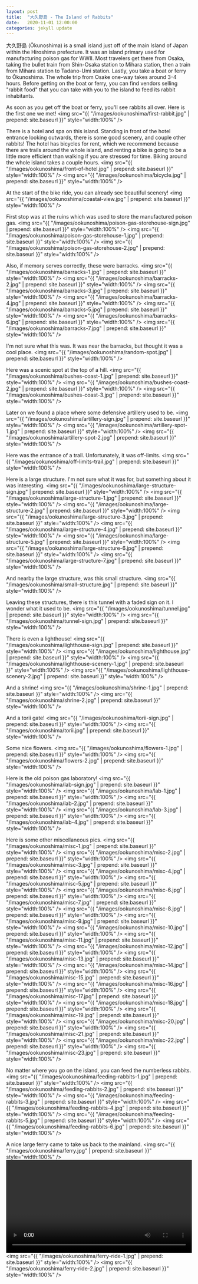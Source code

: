 ```yaml
---
layout: post
title:  "大久野島 - The Island of Rabbits"
date:   2020-11-01 12:00:00
categories: jekyll update
---
```


大久野島 (Ōkunoshima) is a small island just off of the main Island of Japan within the Hiroshima prefecture. It was an island primary used for manufacturing poison gas for WWII. Most travelers get there from Osaka, taking the bullet train from Shin-Osaka station to Mihara station, then a train from Mihara station to Tadano-Umi station. Lastly, you take a boat or ferry to Ōkunoshima. The whole trip from Osake one-way takes around 3-4 hours. Before getting on the boat or ferry, you can find vendors selling "rabbit food" that you can take with you to the island to feed its rabbit inhabitants.

As soon as you get off the boat or ferry, you'll see rabbits all over. Here is the first one we met!
<img src="{{ "/images/ookunoshima/first-rabbit.jpg" | prepend: site.baseurl }}" style="width:100%" />

There is a hotel and spa on this island. Standing in front of the hotel entrance looking outwards, there is some good scenery, and couple other rabbits! The hotel has bicycles for rent, which we recommend because there are trails around the whole island, and renting a bike is going to be a little more efficient than walking if you are stressed for time. Biking around the whole island takes a couple hours.
<img src="{{ "/images/ookunoshima/front-of-hotel.jpg" | prepend: site.baseurl }}" style="width:100%" />
<img src="{{ "/images/ookunoshima/bicycle.jpg" | prepend: site.baseurl }}" style="width:100%" />

At the start of the bike ride, you can already see beautiful scenery!
<img src="{{ "/images/ookunoshima/coastal-view.jpg" | prepend: site.baseurl }}" style="width:100%" />

First stop was at the ruins which was used to store the manufactured poison gas.
<img src="{{ "/images/ookunoshima/poison-gas-storehouse-sign.jpg" | prepend: site.baseurl }}" style="width:100%" />
<img src="{{ "/images/ookunoshima/poison-gas-storehouse-1.jpg" | prepend: site.baseurl }}" style="width:100%" />
<img src="{{ "/images/ookunoshima/poison-gas-storehouse-2.jpg" | prepend: site.baseurl }}" style="width:100%" />

Also, if memory serves correctly, these were barracks.
<img src="{{ "/images/ookunoshima/barracks-1.jpg" | prepend: site.baseurl }}" style="width:100%" />
<img src="{{ "/images/ookunoshima/barracks-2.jpg" | prepend: site.baseurl }}" style="width:100%" />
<img src="{{ "/images/ookunoshima/barracks-3.jpg" | prepend: site.baseurl }}" style="width:100%" />
<img src="{{ "/images/ookunoshima/barracks-4.jpg" | prepend: site.baseurl }}" style="width:100%" />
<img src="{{ "/images/ookunoshima/barracks-5.jpg" | prepend: site.baseurl }}" style="width:100%" />
<img src="{{ "/images/ookunoshima/barracks-6.jpg" | prepend: site.baseurl }}" style="width:100%" />
<img src="{{ "/images/ookunoshima/barracks-7.jpg" | prepend: site.baseurl }}" style="width:100%" />

I'm not sure what this was. It was near the barracks, but thought it was a cool place.
<img src="{{ "/images/ookunoshima/random-spot.jpg" | prepend: site.baseurl }}" style="width:100%" />

Here was a scenic spot at the top of a hill.
<img src="{{ "/images/ookunoshima/bushes-coast-1.jpg" | prepend: site.baseurl }}" style="width:100%" />
<img src="{{ "/images/ookunoshima/bushes-coast-2.jpg" | prepend: site.baseurl }}" style="width:100%" />
<img src="{{ "/images/ookunoshima/bushes-coast-3.jpg" | prepend: site.baseurl }}" style="width:100%" />

Later on we found a place where some defensive artillery used to be.
<img src="{{ "/images/ookunoshima/artillery-sign.jpg" | prepend: site.baseurl }}" style="width:100%" />
<img src="{{ "/images/ookunoshima/artillery-spot-1.jpg" | prepend: site.baseurl }}" style="width:100%" />
<img src="{{ "/images/ookunoshima/artillery-spot-2.jpg" | prepend: site.baseurl }}" style="width:100%" />

Here was the entrance of a trail. Unfortunately, it was off-limits.
<img src="{{ "/images/ookunoshima/off-limits-trail.jpg" | prepend: site.baseurl }}" style="width:100%" />

Here is a large structure. I'm not sure what it was for, but something about it was interesting.
<img src="{{ "/images/ookunoshima/large-structure-sign.jpg" | prepend: site.baseurl }}" style="width:100%" />
<img src="{{ "/images/ookunoshima/large-structure-1.jpg" | prepend: site.baseurl }}" style="width:100%" />
<img src="{{ "/images/ookunoshima/large-structure-2.jpg" | prepend: site.baseurl }}" style="width:100%" />
<img src="{{ "/images/ookunoshima/large-structure-3.jpg" | prepend: site.baseurl }}" style="width:100%" />
<img src="{{ "/images/ookunoshima/large-structure-4.jpg" | prepend: site.baseurl }}" style="width:100%" />
<img src="{{ "/images/ookunoshima/large-structure-5.jpg" | prepend: site.baseurl }}" style="width:100%" />
<img src="{{ "/images/ookunoshima/large-structure-6.jpg" | prepend: site.baseurl }}" style="width:100%" />
<img src="{{ "/images/ookunoshima/large-structure-7.jpg" | prepend: site.baseurl }}" style="width:100%" />

And nearby the large structure, was this small structure.
<img src="{{ "/images/ookunoshima/small-structure.jpg" | prepend: site.baseurl }}" style="width:100%" />

Leaving these structures, there is this tunnel with a faded sign on it. I wonder what it used to be.
<img src="{{ "/images/ookunoshima/tunnel.jpg" | prepend: site.baseurl }}" style="width:100%" />
<img src="{{ "/images/ookunoshima/tunnel-sign.jpg" | prepend: site.baseurl }}" style="width:100%" />

There is even a lighthouse!
<img src="{{ "/images/ookunoshima/lighthouse-sign.jpg" | prepend: site.baseurl }}" style="width:100%" />
<img src="{{ "/images/ookunoshima/lighthouse.jpg" | prepend: site.baseurl }}" style="width:100%" />
<img src="{{ "/images/ookunoshima/lighthouse-scenery-1.jpg" | prepend: site.baseurl }}" style="width:100%" />
<img src="{{ "/images/ookunoshima/lighthouse-scenery-2.jpg" | prepend: site.baseurl }}" style="width:100%" />

And a shrine!
<img src="{{ "/images/ookunoshima/shrine-1.jpg" | prepend: site.baseurl }}" style="width:100%" />
<img src="{{ "/images/ookunoshima/shrine-2.jpg" | prepend: site.baseurl }}" style="width:100%" />

And a torii gate!
<img src="{{ "/images/ookunoshima/torii-sign.jpg" | prepend: site.baseurl }}" style="width:100%" />
<img src="{{ "/images/ookunoshima/torii.jpg" | prepend: site.baseurl }}" style="width:100%" />

Some nice flowers.
<img src="{{ "/images/ookunoshima/flowers-1.jpg" | prepend: site.baseurl }}" style="width:100%" />
<img src="{{ "/images/ookunoshima/flowers-2.jpg" | prepend: site.baseurl }}" style="width:100%" />

Here is the old poison gas laboratory!
<img src="{{ "/images/ookunoshima/lab-sign.jpg" | prepend: site.baseurl }}" style="width:100%" />
<img src="{{ "/images/ookunoshima/lab-1.jpg" | prepend: site.baseurl }}" style="width:100%" />
<img src="{{ "/images/ookunoshima/lab-2.jpg" | prepend: site.baseurl }}" style="width:100%" />
<img src="{{ "/images/ookunoshima/lab-3.jpg" | prepend: site.baseurl }}" style="width:100%" />
<img src="{{ "/images/ookunoshima/lab-4.jpg" | prepend: site.baseurl }}" style="width:100%" />

Here is some other miscellaneous pics.
<img src="{{ "/images/ookunoshima/misc-1.jpg" | prepend: site.baseurl }}" style="width:100%" />
<img src="{{ "/images/ookunoshima/misc-2.jpg" | prepend: site.baseurl }}" style="width:100%" />
<img src="{{ "/images/ookunoshima/misc-3.jpg" | prepend: site.baseurl }}" style="width:100%" />
<img src="{{ "/images/ookunoshima/misc-4.jpg" | prepend: site.baseurl }}" style="width:100%" />
<img src="{{ "/images/ookunoshima/misc-5.jpg" | prepend: site.baseurl }}" style="width:100%" />
<img src="{{ "/images/ookunoshima/misc-6.jpg" | prepend: site.baseurl }}" style="width:100%" />
<img src="{{ "/images/ookunoshima/misc-7.jpg" | prepend: site.baseurl }}" style="width:100%" />
<img src="{{ "/images/ookunoshima/misc-8.jpg" | prepend: site.baseurl }}" style="width:100%" />
<img src="{{ "/images/ookunoshima/misc-9.jpg" | prepend: site.baseurl }}" style="width:100%" />
<img src="{{ "/images/ookunoshima/misc-10.jpg" | prepend: site.baseurl }}" style="width:100%" />
<img src="{{ "/images/ookunoshima/misc-11.jpg" | prepend: site.baseurl }}" style="width:100%" />
<img src="{{ "/images/ookunoshima/misc-12.jpg" | prepend: site.baseurl }}" style="width:100%" />
<img src="{{ "/images/ookunoshima/misc-13.jpg" | prepend: site.baseurl }}" style="width:100%" />
<img src="{{ "/images/ookunoshima/misc-14.jpg" | prepend: site.baseurl }}" style="width:100%" />
<img src="{{ "/images/ookunoshima/misc-15.jpg" | prepend: site.baseurl }}" style="width:100%" />
<img src="{{ "/images/ookunoshima/misc-16.jpg" | prepend: site.baseurl }}" style="width:100%" />
<img src="{{ "/images/ookunoshima/misc-17.jpg" | prepend: site.baseurl }}" style="width:100%" />
<img src="{{ "/images/ookunoshima/misc-18.jpg" | prepend: site.baseurl }}" style="width:100%" />
<img src="{{ "/images/ookunoshima/misc-19.jpg" | prepend: site.baseurl }}" style="width:100%" />
<img src="{{ "/images/ookunoshima/misc-20.jpg" | prepend: site.baseurl }}" style="width:100%" />
<img src="{{ "/images/ookunoshima/misc-21.jpg" | prepend: site.baseurl }}" style="width:100%" />
<img src="{{ "/images/ookunoshima/misc-22.jpg" | prepend: site.baseurl }}" style="width:100%" />
<img src="{{ "/images/ookunoshima/misc-23.jpg" | prepend: site.baseurl }}" style="width:100%" />

No matter where you go on the island, you can feed the numberless rabbits.
<img src="{{ "/images/ookunoshima/feeding-rabbits-1.jpg" | prepend: site.baseurl }}" style="width:100%" />
<img src="{{ "/images/ookunoshima/feeding-rabbits-2.jpg" | prepend: site.baseurl }}" style="width:100%" />
<img src="{{ "/images/ookunoshima/feeding-rabbits-3.jpg" | prepend: site.baseurl }}" style="width:100%" />
<img src="{{ "/images/ookunoshima/feeding-rabbits-4.jpg" | prepend: site.baseurl }}" style="width:100%" />
<img src="{{ "/images/ookunoshima/feeding-rabbits-5.jpg" | prepend: site.baseurl }}" style="width:100%" />
<img src="{{ "/images/ookunoshima/feeding-rabbits-6.jpg" | prepend: site.baseurl }}" style="width:100%" />

A nice large ferry came to take us back to the mainland.
<img src="{{ "/images/ookunoshima/ferry.jpg" | prepend: site.baseurl }}" style="width:100%" />
<video width="100%" controls>
<source src="{{ "/images/ookunoshima/ferry.mp4" | prepend: site.baseurl }}" type="video/mp4">
</video>
<img src="{{ "/images/ookunoshima/ferry-ride-1.jpg" | prepend: site.baseurl }}" style="width:100%" />
<img src="{{ "/images/ookunoshima/ferry-ride-2.jpg" | prepend: site.baseurl }}" style="width:100%" />
